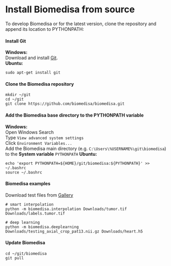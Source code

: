 # Install Biomedisa from source
To develop Biomedisa or for the latest version, clone the repository and append its location to PYTHONPATH:

#### Install Git
**Windows:**  
Download and install [Git](https://github.com/git-for-windows/git/releases/download/v2.45.1.windows.1/Git-2.45.1-64-bit.exe).  
**Ubuntu:**
```
sudo apt-get install git
```

#### Clone the Biomedisa repository
```
mkdir ~/git
cd ~/git
git clone https://github.com/biomedisa/biomedisa.git
```

#### Add the Biomedisa base directory to the PYTHONPATH variable
**Windows:**  
Open Windows Search  
Type `View advanced system settings`  
Click `Environment Variables...`  
Add the Biomedisa main directory (e.g. `C:\Users\%USERNAME%\git\biomedisa`) to the **System variable** `PYTHONPATH`
**Ubuntu:**
```
echo 'export PYTHONPATH=${HOME}/git/biomedisa:${PYTHONPATH}' >> ~/.bashrc
source ~/.bashrc
```

#### Biomedisa examples
Download test files from [Gallery](https://biomedisa.info/gallery/)
```
# smart interpolation
python -m biomedisa.interpolation Downloads/tumor.tif Downloads/labels.tumor.tif

# deep learning
python -m biomedisa.deeplearning Downloads/testing_axial_crop_pat13.nii.gz Downloads/heart.h5
```

#### Update Biomedisa
```
cd ~/git/biomedisa
git pull
```
